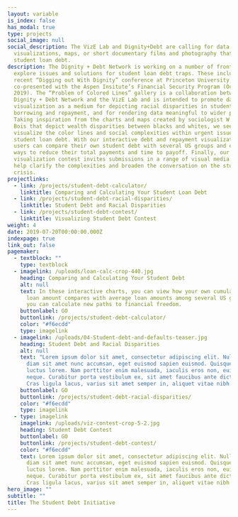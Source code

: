 ```yaml
---
layout: variable
is_index: false
has_modal: true
type: projects
social_image: null
social_description: The VizE Lab and Dignity+Debt are calling for data
  visualizations, maps, or short documentary films and photography that portray
  student loan debt.
description: The Dignity + Debt Network is working on a number of fronts to
  explore issues and solutions for student loan debt traps. These include the
  recent “Digging out With Dignity” conference at Princeton University,
  co-presented with the Aspen Insitute’s Financial Security Program (October 18,
  2019). The “Problem of Colored Lines” gallery is a collaboration between the
  Dignity + Debt Network and the VizE Lab and is intended to promote data
  visualization as a medium for depicting racial disparities in student
  borrowing and repayment, and for rendering data meaningful to wider publics.
  Taking inspiration from the charts and maps created by sociologist W.E.B Du
  Bois that depict wealth disparities between blacks and whites, we seek to
  visualize the color lines and social complexities within urgent issue of
  student loan debt. With our interactive debt and repayment visualization,
  users can compare their own student debt with several US groups and explore
  ways to reduce their total payments and time to payoff. Finally, our
  visualization contest invites submissions in a range of visual media that can
  help clarify the complexities and broaden the conversation on the student debt
  crisis.
projectlinks:
  - link: /projects/student-debt-calculator/
    linktitle: Comparing and Calculating Your Student Loan Debt
  - link: /projects/student-debt-racial-disparities/
    linktitle: Student Debt and Racial Disparities
  - link: /projects/student-debt-contest/
    linktitle: Visualizing Student Debt Contest
weight: 4
date: 2019-07-20T00:00:00.000Z
indexpage: true
link_out: false
pagemaker:
  - textblock: ""
    type: textblock
  - imagelink: /uploads/loan-calc-crop-440.jpg
    heading: Comparing and Calculating Your Student Debt
    alt: null
    text: In these interactive charts, you can view how your own cumulative student
      loan amount compares with average loan amounts among several US groups and
      you can calculate new paths to financial freedom.
    buttonlabel: GO
    buttonlink: /projects/student-debt-calculator/
    color: "#f6ecdd"
    type: imagelink
  - imagelink: /uploads/04-Student-debt-and-defaults-teaser.jpg
    heading: Student Debt and Racial Disparities
    alt: null
    text: "Lorem ipsum dolor sit amet, consectetur adipiscing elit. Nullam hendrerit
      diam sit amet nunc accumsan, eget euismod sapien euismod. Quisque sit amet
      luctus lorem. Nam porttitor enim malesuada, iaculis eros non, euismod
      neque. Curabitur porta vestibulum ex, sit amet faucibus ante dictum a.
      Cras ligula lacus, varius sit amet semper in, aliquet vitae nibh. "
    buttonlabel: GO
    buttonlink: /projects/student-debt-racial-disparities/
    color: "#f6ecdd"
    type: imagelink
  - type: imagelink
    imagelink: /uploads/viz-contest-crop-5-2.jpg
    heading: Student Debt Contest
    buttonlabel: GO
    buttonlink: /projects/student-debt-contest/
    color: "#f6ecdd"
    text: Lorem ipsum dolor sit amet, consectetur adipiscing elit. Nullam hendrerit
      diam sit amet nunc accumsan, eget euismod sapien euismod. Quisque sit amet
      luctus lorem. Nam porttitor enim malesuada, iaculis eros non, euismod
      neque. Curabitur porta vestibulum ex, sit amet faucibus ante dictum a.
      Cras ligula lacus, varius sit amet semper in, aliquet vitae nibh.
hero_image: ""
subtitle: ""
title: The Student Debt Initiative
---
```


